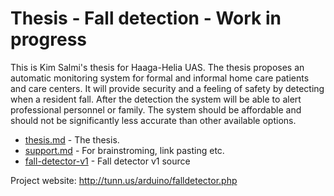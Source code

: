 # Thesis - Fall detection - Work in progress

This is Kim Salmi's thesis for Haaga-Helia UAS. The thesis proposes an automatic monitoring system for formal and informal home care patients and care centers. It will provide security and a feeling of safety by detecting when a resident fall. After the detection the system will be able to alert professional personnel or family. The system should be affordable and should not be significantly less accurate than other available options.

- [thesis.md](thesis.md) - The thesis.
- [support.md](support.md) - For brainstroming, link pasting etc.
- [fall-detector-v1](fall-detector-v1) - Fall detector v1 source

Project website: http://tunn.us/arduino/falldetector.php
